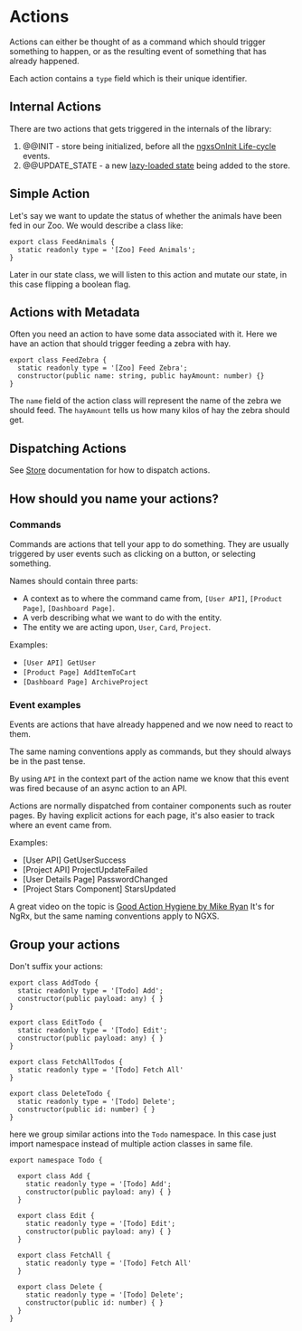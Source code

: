 # Actions
Actions can either be thought of as a command which should trigger something to happen,
or as the resulting event of something that has already happened.

Each action contains a `type` field which is their unique identifier.

## Internal Actions
There are two actions that gets triggered in the internals of the library:

1. @@INIT - store being initialized, before all the [ngxsOnInit Life-cycle](../advanced/life-cycle.md) events.
1. @@UPDATE_STATE - a new [lazy-loaded state](../advanced/lazy.md) being added to the store.

## Simple Action
Let's say we want to update the status of whether the animals have been fed
in our Zoo. We would describe a class like:

```TS
export class FeedAnimals {
  static readonly type = '[Zoo] Feed Animals';
}
```

Later in our state class, we will listen to this action and mutate our
state, in this case flipping a boolean flag.

## Actions with Metadata
Often you need an action to have some data associated with it.
Here we have an action that should trigger feeding a zebra with hay.

```TS
export class FeedZebra {
  static readonly type = '[Zoo] Feed Zebra';
  constructor(public name: string, public hayAmount: number) {}
}
```

The `name` field of the action class will represent the name of the zebra we should feed.
The `hayAmount` tells us how many kilos of hay the zebra should get.

## Dispatching Actions
See [Store](store.md) documentation for how to dispatch actions.

## How should you name your actions?

### Commands
Commands are actions that tell your app to do something.
They are usually triggered by user events such as clicking on a button, or selecting something.

Names should contain three parts:

* A context as to where the command came from, `[User API]`, `[Product Page]`, `[Dashboard Page]`.
* A verb describing what we want to do with the entity.
* The entity we are acting upon, `User`, `Card`, `Project`.

Examples:

* `[User API] GetUser`
* `[Product Page] AddItemToCart`
* `[Dashboard Page] ArchiveProject`

### Event examples
Events are actions that have already happened and we now need to react to them.

The same naming conventions apply as commands, but they should always be in the past tense.

By using `API` in the context part of the action name we know that this event was fired because of an async action to an API.

Actions are normally dispatched from container components such as router pages.
By having explicit actions for each page, it's also easier to track where an event came from.

Examples:

* [User API] GetUserSuccess
* [Project API] ProjectUpdateFailed
* [User Details Page] PasswordChanged
* [Project Stars Component] StarsUpdated

A great video on the topic is [Good Action Hygiene by Mike Ryan](https://www.youtube.com/watch?v=JmnsEvoy-gY)
It's for NgRx, but the same naming conventions apply to NGXS.

## Group your actions
Don't suffix your actions:

```TS
export class AddTodo {
  static readonly type = '[Todo] Add';
  constructor(public payload: any) { }
}

export class EditTodo {
  static readonly type = '[Todo] Edit';
  constructor(public payload: any) { }
}

export class FetchAllTodos {
  static readonly type = '[Todo] Fetch All'
}

export class DeleteTodo {
  static readonly type = '[Todo] Delete';
  constructor(public id: number) { }
}

```

here we group similar actions into the `Todo` namespace.
In this case just import namespace instead of multiple action classes in same file.

```TS
export namespace Todo {

  export class Add {
    static readonly type = '[Todo] Add';
    constructor(public payload: any) { }
  }
  
  export class Edit {
    static readonly type = '[Todo] Edit';
    constructor(public payload: any) { }
  }
  
  export class FetchAll {
    static readonly type = '[Todo] Fetch All'
  }
  
  export class Delete {
    static readonly type = '[Todo] Delete';
    constructor(public id: number) { }
  }
}
```
